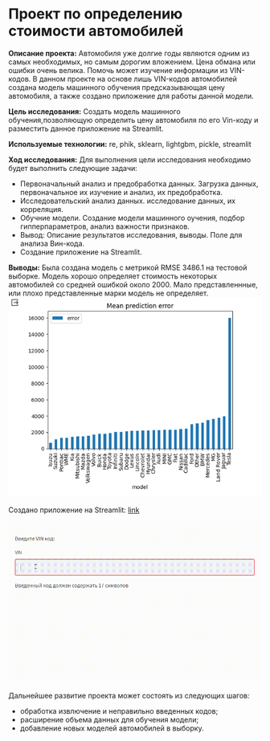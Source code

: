 # Проект по определению стоимости автомобилей

**Описание проекта:** Автомобиля уже долгие годы являются одним из самых необходимых, но самым дорогим вложением. Цена обмана или ошибки очень велика. Помочь может изучение информации из VIN-кодов. В данном проекте на основе лишь VIN-кодов автомобилей создана модель машинного обучения предсказывающая цену автомобиля, а также создано приложение для работы данной модели.

**Цель исследования:** Создать модель машинного обучения,позволяющую определить цену автомобиля по его Vin-коду и разместить данное приложение на Streamlit.

**Используемые технологии:** re, phik, sklearn, lightgbm, pickle, streamlit

**Ход исследования:** Для выполнения цели исследования необходимо будет выполнить следующие задачи:
- Первоначальный анализ и предобработка данных. Загрузка данных, первоначальное их изучение и анализ, их предобработка.
- Исследовательский анализ данных. исследование данных, их корреляция.
- Обучние модели. Создание модели машинного оучения, подбор гипперпараметров, анализ важности признаков.
- Вывод: Описание результатов исследования, выводы. Поле для анализа Вин-кода.
- Создание приложение на Streamlit.

**Выводы:** Была создана модель с метрикой RMSE 3486.1 на тестовой выборке. Модель хорошо определяет стоимость некоторых автомобилей со средней ошибкой около 2000. Мало представленнные, или плохо представленные марки модель не определяет.
![plot](https://github.com/AnnaPakir/car_price/blob/main/%D0%B3%D1%80%D0%B0%D1%84%D0%B8%D0%BA.png)

Создано приложение на Streamlit: [link](https://carprice-annapakir.streamlit.app/)

![plot](https://github.com/AnnaPakir/car_price/blob/main/Video.gif)

Дальнейшее развитие проекта может состоять из следующих шагов:
- обработка извлючение и неправильно введенных кодов;
- расширение объема данных для обучения модели;
- добавление новых моделей автомобилей в выборку.
